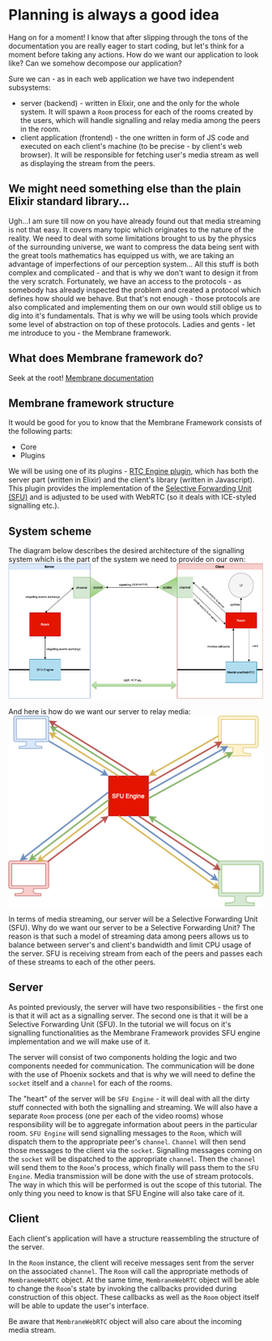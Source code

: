 # Planning is always a good idea
  Hang on for a moment! I know that after slipping through the tons of the documentation you are really eager to start coding, but let's think for a moment before taking any actions. How do we want our application to look like?
  Can we somehow decompose our application?

  Sure we can - as in each web application we have two independent subsystems:
  + server (backend) - written in Elixir, one and the only for the whole system. It will spawn a `Room` process for each of the rooms created by the users, which will handle 
    signalling and relay media among the peers in the room.
  + client application (frontend) - the one written in form of JS code and executed on each client's machine (to be precise - by client's web browser). It will be responsible for fetching user's media stream as well as displaying the stream from the peers.

  ## We might need something else than the plain Elixir standard library...
  Ugh...I am sure till now on you have already found out that media streaming is not that easy. It covers many topic which originates to the nature of the reality. We need to deal with some limitations brought to us by the physics of the surrounding universe, we want to compress the data being sent with the great tools mathematics has equipped us with, we are taking an advantage of imperfections of our perception system...
  All this stuff is both complex and complicated - and that is why we don't want to design it from the very scratch. Fortunately, we have an access to the protocols - as somebody has already inspected the problem and created a protocol which defines how should we behave. But that's not enough - those protocols are also complicated and implementing them on our own would still oblige us to dig into it's fundamentals. That is why we will be using tools which provide some level of abstraction on top of these protocols. Ladies and gents - let me introduce to you - the Membrane framework.
  ## What does Membrane framework do?
  Seek at the root! [Membrane documentation](https://membraneframework.org/guide/v0.7/introduction.html)
  ## Membrane framework structure
  It would be good for you to know that the Membrane Framework consists of the following parts:
  + Core
  + Plugins
  
  We will be using one of its plugins - [RTC Engine plugin](https://github.com/membraneframework/membrane_rtc_engine), which has both the server part (written in Elixir) and the client's library (written in Javascript). This plugin provides the implementation of the [Selective Forwarding Unit (SFU)](https://github.com/membraneframework/membrane_rtc_engine) and is adjusted to be used with WebRTC (so it deals with ICE-styled signalling etc.).

  ## System scheme
  The diagram below describes the desired architecture of the signalling system which is the part of the system we need to provide on our own: <br>
  ![Application Scheme](assets/images/total_scheme.png)

  And here is how do we want our server to relay media:<br>
  ![SFU scheme](assets/images/SFU_scheme.png)<br>
  
  In terms of media streaming, our server will be a Selective Forwarding Unit (SFU).
  Why do we want our server to be a Selective Forwarding Unit? The reason is that such a model of streaming data 
  among peers allows us to balance between server's and client's bandwidth and limit CPU usage of the server. 
  SFU is receiving stream from each of the peers and passes each of these streams to each of the other peers. <br>

  ## Server
  As pointed previously, the server will have two responsibilities - the first one is that it will act as a signalling server. 
  The second one is that it will be a Selective Forwarding Unit (SFU).
  In the tutorial we will focus on it's signalling functionalities as the Membrane Framework provides SFU engine implementation and we will make use of it.
  
  The server will consist of two components holding the logic and two components needed for communication.
  The communication will be done with the use of Phoenix sockets and that is why we will need to define the `socket` itself and a `channel` for each of the rooms.
  
  The "heart" of the server will be `SFU Engine` - it will deal with all the dirty stuff connected with both the signalling and streaming. We will also have a separate `Room` process (one per each of the video rooms) whose responsibility will be to aggregate information about peers in the particular room.
  `SFU Engine` will send signalling messages to the `Room`, which will dispatch them to the appropriate peer's `channel`. `Channel` will then send those messages to the client via the `socket`.
  Signalling messages coming on the `socket` will be dispatched to the appropriate `channel`. Then the `channel` will send them to the `Room`'s process, which finally will pass them to the `SFU Engine`.
  Media transmission will be done with the use of stream protocols. The way in which this will be performed is out the scope of this tutorial. The only thing you need to know is that SFU Engine will also take care of it. 

  ## Client 
  Each client's application will have a structure reassembling the structure of the server.
  
  In the `Room` instance, the client will receive messages sent from the server on the associated `channel`. The `Room` will call the appropriate methods of `MembraneWebRTC` object.
  At the same time, `MembraneWebRTC` object will be able to change the `Room`'s state by invoking the callbacks provided during construction of this object. These callbacks as well as the `Room` object itself will be able to update the user's interface. 
  
  Be aware that `MembraneWebRTC` object will also care about the incoming media stream.